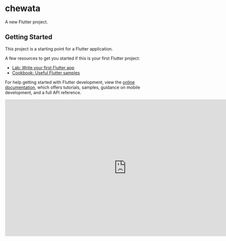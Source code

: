 # chewata

A new Flutter project.

## Getting Started

This project is a starting point for a Flutter application.

A few resources to get you started if this is your first Flutter project:

- [Lab: Write your first Flutter app](https://docs.flutter.dev/get-started/codelab)
- [Cookbook: Useful Flutter samples](https://docs.flutter.dev/cookbook)

For help getting started with Flutter development, view the
[online documentation](https://docs.flutter.dev/), which offers tutorials,
samples, guidance on mobile development, and a full API reference.

<iframe style="border: 1px solid rgba(0, 0, 0, 0.1);" width="800" height="450" src="https://www.embed.figma.com/design/QigJyEkwaFrPGx7gaFzaaC/Chaweta?node-id=0-1&embed-host=share" allowfullscreen></iframe>

